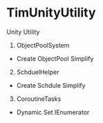 # TimUnityUtility
Unity Utility

1. ObjectPoolSystem
  - Create ObjectPool Simplify
2. SchduelHelper
  - Create Schdule Simplify 
3. CoroutineTasks
  - Dynamic Set IEnumerator 

